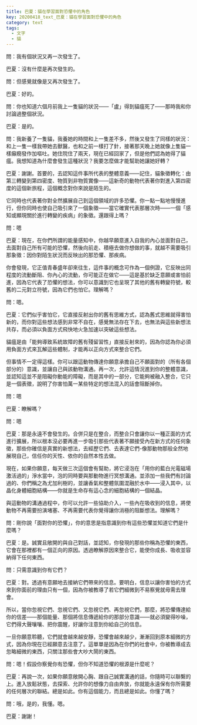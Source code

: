 ```yaml
---
title: 巴夏：貓在學習面對恐懼中的角色
key: 20200418_text_巴夏：貓在學習面對恐懼中的角色
category: text
tags:
  - 文字
  - 貓
---
```


問：我有個狀況又再一次發生了。

巴夏：沒有什麼是再次發生的。

問：但感覺就像是又再次發生了。

巴夏：好的。

問：你也知道六個月前我上一隻貓的狀況——「盧」得到貓瘟死了——那時我和你討論過整個狀況。

巴夏：是的。

問：我新養了一隻貓，我養她的時間和上一隻差不多，然後又發生了同樣的狀況：和上一隻一樣我帶她去獸醫，也和之前一樣打了針，接著那天晚上她就像上隻貓一樣癲癇發作加嘔吐。她住院住了兩天，現在已經回家了，但是他們認為她得了貓瘟。我想知道為什麼會發生這種狀況？我要怎麼做才能幫助她讓她好轉？

巴夏：謝謝。首要的，去認知這件事所代表的整體意義——記住，貓象徵轉化：由第三轉變到第四密度、物質到非物質實像——這新奇的動物代表著你對進入第四密度的這個新旅程，這個概念對你來說是陌生的。

它同時也代表著你對全然擴展自己到這個領域的許多恐懼。你一點一點地慢慢進行，但你同時也使自己吸引來了一個象徵——當它確實代表那層次時——一個「感知或顯現關於進行轉變的疾病」的象徵。還跟得上嗎？

問：嗯

巴夏：現在，在你們所謂的能量感知中，你越早願意進入自我的內心並面對自己，去面對自己所有可能的恐懼，然後向前走、積極去做你想做的事，就越不需要吸引那象徵：因你對陌生狀況而反映出的那恐懼、那疾病。

你會發現，它正值青春盛年卻來往生，這件事的概念可作為一個例證，它反映出同程度的流動斷阻、你內心的流動，你可能正在做它——這是基於缺乏意願或害怕前進，因為它代表了恐懼的想法，你可以意識到它也呈現了其他的舊有轉變符號，較舊的二元對立符號，因為它們也怕它。理解嗎？

問：嗯。

巴夏：它們似乎害怕它，它直接反射出你的舊有思維方式，認為舊式思維就得害怕新的，而你對這些想法感到非常不自在，感覺無法存在下去，也無法與這些新想法共存，而必須以負面方式飛快地火急加速以突破這些想法。

貓瘟是由「能夠導致系統故障的舊有殘留習性」直接反射來的，因為你認為你必須用負面方式來瓦解這些體制，才能再以正向方式來整合它們。

但事情不一定得這樣。你可以跟這動物傳達你願意承擔自己不願面對的（所有各個部分的）意識，並讓自己與該動物溝通。再一次，允許這情況進到你的整體意識，並認知這並不是阻礙你動能的障礙，而是其中的一部分，它能夠被融入整合，它只是一個表徵，說明了你害怕萬一某些特定的想法混入的話會阻斷掉你。

問：嗯

巴夏：瞭解嗎？

問：嗯

巴夏：那是永遠不會發生的。合併只是在整合，而整合只會讓你以一種正面的方式進行擴展，所以根本沒必要再進一步吸引那些代表著不願接受內在新方式的任何象徵，那些你確信是真實的新想法，去經歷它們、去表達它們-像那動物那般全然地展現自己，信任你的天性、依你的自然本性去做。

現在，如果你願意，每天做三次這個會有幫助，將它浸泡在「用你的藍白光電磁場激活過的」淨水當中，泡的同時要與那動物進行冥想溝通。並添加一些我們有討論過的、你們稱之為尤加利樹的，並讓香氣和整體氛圍混融於水中——浸入其中，以晶化身體細胞結構——你就是生命存有這心念的細胞結構的一個結晶。

與這動物的溝通過程中，你可以允許一些協助介入，一些內在吸收到的信息，將使動物不再需要扮演堵塞、不再需要代表你覺得讓你消極的阻斷想法。理解嗎？

問：剛你說「面對你的恐懼」，你的意思是指意識到你有這些恐懼並知道它們是什麼嗎？

巴夏：是。誠實且敞開的與自己對話，並認知，你發現的那些你稱為恐懼的東西，它會在那裡都有一個正向的原因。透過瞭解原因來整合它，能使你成長、吸收並容納得下任何東西。

問：只需意識到你有它們？

巴夏：對。透過有意願地去接納它們帶來的信息。要明白，信息以讓你害怕的方式來到你面前的理由只有一個，因為你被教導了若它們細微到不易察覺就毋需去理會。

所以，當你忽視它們、忽視它們、又忽視它們、再忽視它們，那麼，將恐懼傳達給你的信差——那個能量、那個將信息傳遞給你的那部分意識——就必須變得吵噪，它們得大聲嚷嚷、把你震醒，好讓你注意到你給自己的信息。

一旦你願意聆聽，它們就會越來越安靜，恐懼會越來越少，漸漸回到原本細微的方式，因為你現在已經願意去注意了。這單單是因為在你們的社會中，你被教導成去忽略細微的東西，只關注那些會大吵大鬧的東西。

問：嗯！假設你察覺你有恐懼，但你不知道恐懼的根源是什麼呢？

巴夏：再說一次，如果你願意敞開心胸、跟自己誠實溝通的話，你隨時可以聯繫的上。進入放鬆狀態，去探索、允許你的想像力自由奔放，你就能永遠保有你所需要的任何層次的聯結。總是如此。你有這個能力，而且總是如此。你懂了嗎？

問：哦，是的，我懂。嗯。

巴夏：謝謝！
